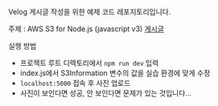 Velog 게시글 작성을 위한 예제 코드 레포지토리입니다.

주제 : AWS S3 for Node.js (javascript v3)
[게시글](https://velog.io/@kyu0/AWS-S3-%EB%8F%84%EC%9E%85-feat.-Javascript-v3-%EB%A7%88%EC%9D%B4%EA%B7%B8%EB%A0%88%EC%9D%B4%EC%85%98)

실행 방법
- 프로젝트 루트 디렉토리에서 `npm run dev` 입력
- index.js에서 S3Information 변수의 값을 실습 환경에 맞게 수정
- `localhost:5000` 접속 후 사진 업로드
- 사진이 보인다면 성공, 안 보인다면 문제가 있는 것입니다...
